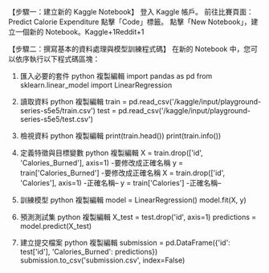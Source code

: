 【步驟一：建立新的 Kaggle Notebook】
登入 Kaggle 帳戶。
前往比賽頁面：Predict Calorie Expenditure
點擊「Code」標籤。
點擊「New Notebook」，建立一個新的 Notebook。Kaggle+1Reddit+1

【步驟二：撰寫基本的資料處理與模型訓練程式碼】
在新的 Notebook 中，您可以依序執行以下程式碼區塊：
1. 匯入必要的套件
python
複製編輯
import pandas as pd
from sklearn.linear_model import LinearRegression

2. 讀取資料
python
複製編輯
train = pd.read_csv('/kaggle/input/playground-series-s5e5/train.csv')
test = pd.read_csv('/kaggle/input/playground-series-s5e5/test.csv')

3. 檢視資料
python
複製編輯
print(train.head())
print(train.info())

4. 定義特徵與目標變數
python
複製編輯
X = train.drop(['id', 'Calories_Burned'], axis=1)   -要修改成正確名稱
y = train['Calories_Burned']                 -要修改成正確名稱
X = train.drop(['id', 'Calories'], axis=1)   -正確名稱–
y = train['Calories']		                  -正確名稱–

5. 訓練模型
python
複製編輯
model = LinearRegression()
model.fit(X, y)

6. 預測測試集
python
複製編輯
X_test = test.drop('id', axis=1)
predictions = model.predict(X_test)

7. 建立提交檔案
python
複製編輯
submission = pd.DataFrame({'id': test['id'], 'Calories_Burned': predictions})
submission.to_csv('submission.csv', index=False)

